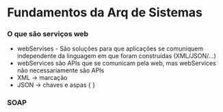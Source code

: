 # Fundamentos da Arq de Sistemas

### O que são serviços web
- webServises - São soluções para que aplicações se comuniquem independente da linguagem em que foram construídas (XML/JSON/...)
- webServices são APIs que se comunicam pela web, mas webServices não necessariamente são APIs
- XML -> marcação <tags>
- JSON -> chaves e aspas { }
  
### SOAP
